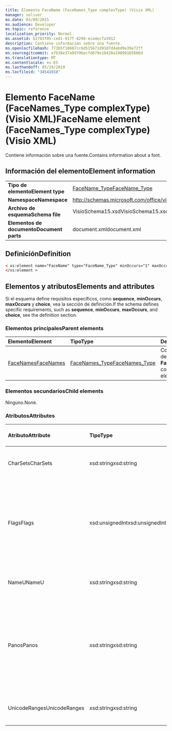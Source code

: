 ```yaml
---
title: Elemento FaceName (FaceNames_Type complexType) (Visio XML)
manager: soliver
ms.date: 03/09/2015
ms.audience: Developer
ms.topic: reference
localization_priority: Normal
ms.assetid: b1783f05-ced1-917f-8298-eca4ecfa3912
description: Contiene información sobre una fuente.
ms.openlocfilehash: 773b5f10607cc6d515671d93d7d4abd9e39e72ff
ms.sourcegitcommit: e7b38e37a9d79becfd679e10420a19890165606d
ms.translationtype: MT
ms.contentlocale: es-ES
ms.lasthandoff: 05/29/2019
ms.locfileid: "34541018"
---
```

# <a name="facename-element-facenames_type-complextype-visio-xml"></a><span data-ttu-id="38c2e-103">Elemento FaceName (FaceNames_Type complexType) (Visio XML)</span><span class="sxs-lookup"><span data-stu-id="38c2e-103">FaceName element (FaceNames_Type complexType) (Visio XML)</span></span>

<span data-ttu-id="38c2e-104">Contiene información sobre una fuente.</span><span class="sxs-lookup"><span data-stu-id="38c2e-104">Contains information about a font.</span></span>
  
## <a name="element-information"></a><span data-ttu-id="38c2e-105">Información del elemento</span><span class="sxs-lookup"><span data-stu-id="38c2e-105">Element information</span></span>

|||
|:-----|:-----|
|<span data-ttu-id="38c2e-106">**Tipo de elemento**</span><span class="sxs-lookup"><span data-stu-id="38c2e-106">**Element type**</span></span> <br/> |[<span data-ttu-id="38c2e-107">FaceName_Type</span><span class="sxs-lookup"><span data-stu-id="38c2e-107">FaceName_Type</span></span>](facename_type-complextypevisio-xml.md) <br/> |
|<span data-ttu-id="38c2e-108">**Namespace**</span><span class="sxs-lookup"><span data-stu-id="38c2e-108">**Namespace**</span></span> <br/> |http://schemas.microsoft.com/office/visio/2012/main  <br/> |
|<span data-ttu-id="38c2e-109">**Archivo de esquema**</span><span class="sxs-lookup"><span data-stu-id="38c2e-109">**Schema file**</span></span> <br/> |<span data-ttu-id="38c2e-110">VisioSchema15.xsd</span><span class="sxs-lookup"><span data-stu-id="38c2e-110">VisioSchema15.xsd</span></span>  <br/> |
|<span data-ttu-id="38c2e-111">**Elementos de documento**</span><span class="sxs-lookup"><span data-stu-id="38c2e-111">**Document parts**</span></span> <br/> |<span data-ttu-id="38c2e-112">document.xml</span><span class="sxs-lookup"><span data-stu-id="38c2e-112">document.xml</span></span>  <br/> |
   
## <a name="definition"></a><span data-ttu-id="38c2e-113">Definición</span><span class="sxs-lookup"><span data-stu-id="38c2e-113">Definition</span></span>

```XML
< xs:element name="FaceName" type="FaceName_Type" minOccurs="1" maxOccurs="unbounded" >
</xs:element > 
```

## <a name="elements-and-attributes"></a><span data-ttu-id="38c2e-114">Elementos y atributos</span><span class="sxs-lookup"><span data-stu-id="38c2e-114">Elements and attributes</span></span>

<span data-ttu-id="38c2e-115">Si el esquema define requisitos específicos, como **sequence**, **minOccurs**, **maxOccurs** y **choice**, vea la sección de definición.</span><span class="sxs-lookup"><span data-stu-id="38c2e-115">If the schema defines specific requirements, such as **sequence**, **minOccurs**, **maxOccurs**, and **choice**, see the definition section.</span></span> 
  
### <a name="parent-elements"></a><span data-ttu-id="38c2e-116">Elementos principales</span><span class="sxs-lookup"><span data-stu-id="38c2e-116">Parent elements</span></span>

|<span data-ttu-id="38c2e-117">**Elemento**</span><span class="sxs-lookup"><span data-stu-id="38c2e-117">**Element**</span></span>|<span data-ttu-id="38c2e-118">**Tipo**</span><span class="sxs-lookup"><span data-stu-id="38c2e-118">**Type**</span></span>|<span data-ttu-id="38c2e-119">**Descripción**</span><span class="sxs-lookup"><span data-stu-id="38c2e-119">**Description**</span></span>|
|:-----|:-----|:-----|
|[<span data-ttu-id="38c2e-120">FaceNames</span><span class="sxs-lookup"><span data-stu-id="38c2e-120">FaceNames</span></span>](facenames-element-visiodocument_type-complextypevisio-xml.md) <br/> |[<span data-ttu-id="38c2e-121">FaceNames_Type</span><span class="sxs-lookup"><span data-stu-id="38c2e-121">FaceNames_Type</span></span>](facenames_type-complextypevisio-xml.md) <br/> |<span data-ttu-id="38c2e-122">Contiene una colección de **elementos FaceName.**</span><span class="sxs-lookup"><span data-stu-id="38c2e-122">Contains a collection of **FaceName** elements.</span></span>  <br/> |
   
### <a name="child-elements"></a><span data-ttu-id="38c2e-123">Elementos secundarios</span><span class="sxs-lookup"><span data-stu-id="38c2e-123">Child elements</span></span>

<span data-ttu-id="38c2e-124">Ninguno.</span><span class="sxs-lookup"><span data-stu-id="38c2e-124">None.</span></span>
  
### <a name="attributes"></a><span data-ttu-id="38c2e-125">Atributos</span><span class="sxs-lookup"><span data-stu-id="38c2e-125">Attributes</span></span>

|<span data-ttu-id="38c2e-126">**Atributo**</span><span class="sxs-lookup"><span data-stu-id="38c2e-126">**Attribute**</span></span>|<span data-ttu-id="38c2e-127">**Tipo**</span><span class="sxs-lookup"><span data-stu-id="38c2e-127">**Type**</span></span>|<span data-ttu-id="38c2e-128">**Obligatorio**</span><span class="sxs-lookup"><span data-stu-id="38c2e-128">**Required**</span></span>|<span data-ttu-id="38c2e-129">**Descripción**</span><span class="sxs-lookup"><span data-stu-id="38c2e-129">**Description**</span></span>|<span data-ttu-id="38c2e-130">**Posibles valores**</span><span class="sxs-lookup"><span data-stu-id="38c2e-130">**Possible values**</span></span>|
|:-----|:-----|:-----|:-----|:-----|
|<span data-ttu-id="38c2e-131">CharSets</span><span class="sxs-lookup"><span data-stu-id="38c2e-131">CharSets</span></span>  <br/> |<span data-ttu-id="38c2e-132">xsd:string</span><span class="sxs-lookup"><span data-stu-id="38c2e-132">xsd:string</span></span>  <br/> |<span data-ttu-id="38c2e-133">opcional</span><span class="sxs-lookup"><span data-stu-id="38c2e-133">optional</span></span>  <br/> |<span data-ttu-id="38c2e-134">Los conjuntos de caracteres admitidos de la fuente.</span><span class="sxs-lookup"><span data-stu-id="38c2e-134">The supported character sets of the font.</span></span>  <br/> |<span data-ttu-id="38c2e-135">Valores del tipo xsd:string.</span><span class="sxs-lookup"><span data-stu-id="38c2e-135">Values of the xsd:string type.</span></span>  <br/> |
|<span data-ttu-id="38c2e-136">Flags</span><span class="sxs-lookup"><span data-stu-id="38c2e-136">Flags</span></span>  <br/> |<span data-ttu-id="38c2e-137">xsd:unsignedInt</span><span class="sxs-lookup"><span data-stu-id="38c2e-137">xsd:unsignedInt</span></span>  <br/> |<span data-ttu-id="38c2e-138">opcional</span><span class="sxs-lookup"><span data-stu-id="38c2e-138">optional</span></span>  <br/> |<span data-ttu-id="38c2e-139">Marcas que indican lo siguiente: fuente que falta, fuente predeterminada, fuente asiática, fuente compleja, fuente vertical y tipo de fuente.</span><span class="sxs-lookup"><span data-stu-id="38c2e-139">Flags that indicate the following: missing font, default font, asian font, complex font, vertical font, and font type.</span></span>  <br/> |<span data-ttu-id="38c2e-140">Valores del tipo xsd:unsignedInt.</span><span class="sxs-lookup"><span data-stu-id="38c2e-140">Values of the xsd:unsignedInt type.</span></span>  <br/> |
|<span data-ttu-id="38c2e-141">NameU</span><span class="sxs-lookup"><span data-stu-id="38c2e-141">NameU</span></span>  <br/> |<span data-ttu-id="38c2e-142">xsd:string</span><span class="sxs-lookup"><span data-stu-id="38c2e-142">xsd:string</span></span>  <br/> |<span data-ttu-id="38c2e-143">necesario</span><span class="sxs-lookup"><span data-stu-id="38c2e-143">required</span></span>  <br/> |<span data-ttu-id="38c2e-144">Nombre de la fuente como una cadena Unicode UTF-16.</span><span class="sxs-lookup"><span data-stu-id="38c2e-144">The name of the font as a UTF-16 Unicode string.</span></span>  <br/> ||
|<span data-ttu-id="38c2e-145">Panos</span><span class="sxs-lookup"><span data-stu-id="38c2e-145">Panos</span></span>  <br/> |<span data-ttu-id="38c2e-146">xsd:string</span><span class="sxs-lookup"><span data-stu-id="38c2e-146">xsd:string</span></span>  <br/> |<span data-ttu-id="38c2e-147">opcional</span><span class="sxs-lookup"><span data-stu-id="38c2e-147">optional</span></span>  <br/> |<span data-ttu-id="38c2e-148">Firma de panose para la fuente.</span><span class="sxs-lookup"><span data-stu-id="38c2e-148">The panose signature for the font.</span></span> <span data-ttu-id="38c2e-149">Panose es un sistema de clasificación de tipos de letra que los clasifica en función de sus características visuales.</span><span class="sxs-lookup"><span data-stu-id="38c2e-149">Panose is a classification system for typefaces that categorizes them based upon their visual characteristics.</span></span>  <br/> |<span data-ttu-id="38c2e-150">Valores del tipo xsd:string.</span><span class="sxs-lookup"><span data-stu-id="38c2e-150">Values of the xsd:string type.</span></span>  <br/> |
|<span data-ttu-id="38c2e-151">UnicodeRanges</span><span class="sxs-lookup"><span data-stu-id="38c2e-151">UnicodeRanges</span></span>  <br/> |<span data-ttu-id="38c2e-152">xsd:string</span><span class="sxs-lookup"><span data-stu-id="38c2e-152">xsd:string</span></span>  <br/> |<span data-ttu-id="38c2e-153">opcional</span><span class="sxs-lookup"><span data-stu-id="38c2e-153">optional</span></span>  <br/> |<span data-ttu-id="38c2e-154">Los intervalos Unicode compatibles de la fuente.</span><span class="sxs-lookup"><span data-stu-id="38c2e-154">The supported Unicode ranges of the font.</span></span>  <br/> |<span data-ttu-id="38c2e-155">Valores del tipo xsd:string.</span><span class="sxs-lookup"><span data-stu-id="38c2e-155">Values of the xsd:string type.</span></span>  <br/> |
   

